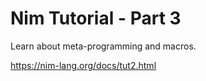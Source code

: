 # Nim Tutorial - Part 3

Learn about meta-programming and macros.

https://nim-lang.org/docs/tut2.html
